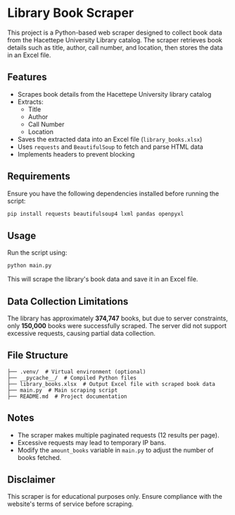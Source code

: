 # Library Book Scraper

This project is a Python-based web scraper designed to collect book data from the Hacettepe University Library catalog. The scraper retrieves book details such as title, author, call number, and location, then stores the data in an Excel file.

## Features
- Scrapes book details from the Hacettepe University library catalog
- Extracts:
  - Title
  - Author
  - Call Number
  - Location
- Saves the extracted data into an Excel file (`library_books.xlsx`)
- Uses `requests` and `BeautifulSoup` to fetch and parse HTML data
- Implements headers to prevent blocking

## Requirements
Ensure you have the following dependencies installed before running the script:
```bash
pip install requests beautifulsoup4 lxml pandas openpyxl
```

## Usage
Run the script using:
```bash
python main.py
```
This will scrape the library's book data and save it in an Excel file.

## Data Collection Limitations
The library has approximately **374,747** books, but due to server constraints, only **150,000** books were successfully scraped. The server did not support excessive requests, causing partial data collection.

## File Structure
```
├── .venv/  # Virtual environment (optional)
├── __pycache__/  # Compiled Python files
├── library_books.xlsx  # Output Excel file with scraped book data
├── main.py  # Main scraping script
├── README.md  # Project documentation
```

## Notes
- The scraper makes multiple paginated requests (12 results per page).
- Excessive requests may lead to temporary IP bans.
- Modify the `amount_books` variable in `main.py` to adjust the number of books fetched.

## Disclaimer
This scraper is for educational purposes only. Ensure compliance with the website's terms of service before scraping.

